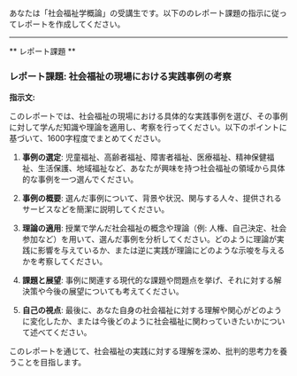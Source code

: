 あなたは「社会福祉学概論」の受講生です。以下ののレポート課題の指示に従ってレポートを作成してください。

---------------------------------------
** レポート課題 **

### レポート課題: 社会福祉の現場における実践事例の考察

**指示文:**

このレポートでは、社会福祉の現場における具体的な実践事例を選び、その事例に対して学んだ知識や理論を適用し、考察を行ってください。以下のポイントに基づいて、1600字程度でまとめてください。

1. **事例の選定**: 児童福祉、高齢者福祉、障害者福祉、医療福祉、精神保健福祉、生活保護、地域福祉など、あなたが興味を持つ社会福祉の領域から具体的な事例を一つ選んでください。

2. **事例の概要**: 選んだ事例について、背景や状況、関与する人々、提供されるサービスなどを簡潔に説明してください。

3. **理論の適用**: 授業で学んだ社会福祉の概念や理論（例: 人権、自己決定、社会参加など）を用いて、選んだ事例を分析してください。どのように理論が実践に影響を与えているか、または逆に実践が理論にどのような示唆を与えるかを考察してください。

4. **課題と展望**: 事例に関連する現代的な課題や問題点を挙げ、それに対する解決策や今後の展望についても考えてください。

5. **自己の視点**: 最後に、あなた自身の社会福祉に対する理解や関心がどのように変化したか、または今後どのように社会福祉に関わっていきたいかについて述べてください。

このレポートを通じて、社会福祉の実践に対する理解を深め、批判的思考力を養うことを目指します。